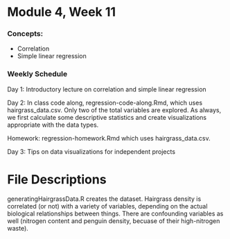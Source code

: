 # Module 4, Week 11

### Concepts:
* Correlation 
* Simple linear regression


### Weekly Schedule
Day 1: Introductory lecture on correlation and simple linear regression

Day 2: In class code along, regression-code-along.Rmd, which uses hairgrass_data.csv. Only two of the total variables are explored. As always, we first calculate some descriptive statistics and create visualizations appropriate with the data types. 

Homework: regression-homework.Rmd which uses hairgrass_data.csv. 

Day 3: Tips on data visualizations for independent projects

# File Descriptions
generatingHairgrassData.R creates the dataset. Hairgrass density is correlated (or not) with a variety of variables, depending on the actual biological relationships between things. There are confounding variables as well (nitrogen content and penguin density, becuase of their high-nitrogen waste). 